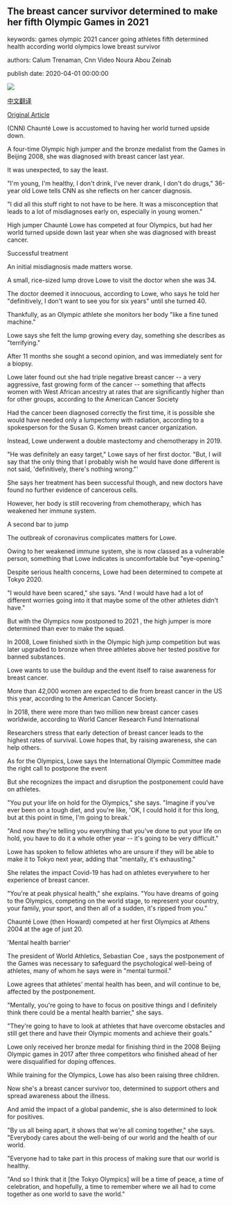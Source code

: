 ## The breast cancer survivor determined to make her fifth Olympic Games in 2021

keywords: games olympic 2021 cancer going athletes fifth determined health according world olympics lowe breast survivor

authors: Calum Trenaman, Cnn Video Noura Abou Zeinab

publish date: 2020-04-01 00:00:00

![](https://cdn.cnn.com/cnnnext/dam/assets/200330100940-chaunte-lowe-rio-super-tease.jpg)

[中文翻译](The%20breast%20cancer%20survivor%20determined%20to%20make%20her%20fifth%20Olympic%20Games%20in%202021_zh.md)

[Original Article](https://edition.cnn.com/2020/04/01/sport/chaunte-lowe-olympics-breast-cancer-spt-intl/index.html)

(CNN) Chaunté Lowe is accustomed to having her world turned upside down.

A four-time Olympic high jumper and the bronze medalist from the Games in Beijing 2008, she was diagnosed with breast cancer last year.

It was unexpected, to say the least.

"I'm young, I'm healthy, I don't drink, I've never drank, I don't do drugs," 36-year old Lowe tells CNN as she reflects on her cancer diagnosis.

"I did all this stuff right to not have to be here. It was a misconception that leads to a lot of misdiagnoses early on, especially in young women."

High jumper Chaunté Lowe has competed at four Olympics, but had her world turned upside down last year when she was diagnosed with breast cancer.

Successful treatment

An initial misdiagnosis made matters worse.

A small, rice-sized lump drove Lowe to visit the doctor when she was 34.

The doctor deemed it innocuous, according to Lowe, who says he told her "definitively, I don't want to see you for six years" until she turned 40.

Thankfully, as an Olympic athlete she monitors her body "like a fine tuned machine."

Lowe says she felt the lump growing every day, something she describes as "terrifying."

After 11 months she sought a second opinion, and was immediately sent for a biopsy.

Lowe later found out she had triple negative breast cancer -- a very aggressive, fast growing form of the cancer -- something that affects women with West African ancestry at rates that are significantly higher than for other groups, according to the American Cancer Society

Had the cancer been diagnosed correctly the first time, it is possible she would have needed only a lumpectomy with radiation, according to a spokesperson for the Susan G. Komen breast cancer organization.

Instead, Lowe underwent a double mastectomy and chemotherapy in 2019.

"He was definitely an easy target," Lowe says of her first doctor. "But, I will say that the only thing that I probably wish he would have done different is not said, 'definitively, there's nothing wrong."'

She says her treatment has been successful though, and new doctors have found no further evidence of cancerous cells.

However, her body is still recovering from chemotherapy, which has weakened her immune system.

A second bar to jump

The outbreak of coronavirus complicates matters for Lowe.

Owing to her weakened immune system, she is now classed as a vulnerable person, something that Lowe indicates is uncomfortable but "eye-opening."

Despite serious health concerns, Lowe had been determined to compete at Tokyo 2020.

"I would have been scared," she says. "And I would have had a lot of different worries going into it that maybe some of the other athletes didn't have."

But with the Olympics now postponed to 2021 , the high jumper is more determined than ever to make the squad.

In 2008, Lowe finished sixth in the Olympic high jump competition but was later upgraded to bronze when three athletes above her tested positive for banned substances.

Lowe wants to use the buildup and the event itself to raise awareness for breast cancer.

More than 42,000 women are expected to die from breast cancer in the US this year, according to the American Cancer Society.

In 2018, there were more than two million new breast cancer cases worldwide, according to World Cancer Research Fund International

Researchers stress that early detection of breast cancer leads to the highest rates of survival. Lowe hopes that, by raising awareness, she can help others.

As for the Olympics, Lowe says the International Olympic Committee made the right call to postpone the event

But she recognizes the impact and disruption the postponement could have on athletes.

"You put your life on hold for the Olympics," she says. "Imagine if you've ever been on a tough diet, and you're like, 'OK, I could hold it for this long, but at this point in time, I'm going to break.'

"And now they're telling you everything that you've done to put your life on hold, you have to do it a whole other year -- it's going to be very difficult."

Lowe has spoken to fellow athletes who are unsure if they will be able to make it to Tokyo next year, adding that "mentally, it's exhausting."

She relates the impact Covid-19 has had on athletes everywhere to her experience of breast cancer.

"You're at peak physical health," she explains. "You have dreams of going to the Olympics, competing on the world stage, to represent your country, your family, your sport, and then all of a sudden, it's ripped from you."

Chaunté Lowe (then Howard) competed at her first Olympics at Athens 2004 at the age of just 20.

'Mental health barrier'

The president of World Athletics, Sebastian Coe , says the postponement of the Games was necessary to safeguard the psychological well-being of athletes, many of whom he says were in "mental turmoil."

Lowe agrees that athletes' mental health has been, and will continue to be, affected by the postponement.

"Mentally, you're going to have to focus on positive things and I definitely think there could be a mental health barrier," she says.

"They're going to have to look at athletes that have overcome obstacles and still get there and have their Olympic moments and achieve their goals."

Lowe only received her bronze medal for finishing third in the 2008 Beijing Olympic games in 2017 after three competitors who finished ahead of her were disqualified for doping offences.

While training for the Olympics, Lowe has also been raising three children.

Now she's a breast cancer survivor too, determined to support others and spread awareness about the illness.

And amid the impact of a global pandemic, she is also determined to look for positives.

"By us all being apart, it shows that we're all coming together," she says. "Everybody cares about the well-being of our world and the health of our world.

"Everyone had to take part in this process of making sure that our world is healthy.

"And so I think that it [the Tokyo Olympics] will be a time of peace, a time of celebration, and hopefully, a time to remember where we all had to come together as one world to save the world."